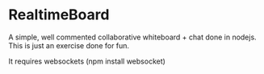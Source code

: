 # RealtimeBoard

A simple, well commented collaborative whiteboard + chat done in nodejs. This is just an exercise done for fun.

It requires websockets (npm install websocket)



